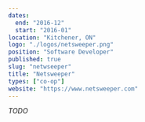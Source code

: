 ```yaml
---
dates:
  end: "2016-12"
  start: "2016-01"
location: "Kitchener, ON"
logo: "./logos/netsweeper.png"
position: "Software Developer"
published: true
slug: "netwseeper"
title: "Netsweeper"
types: ["co-op"]
website: "https://www.netsweeper.com"
---
```

_TODO_
